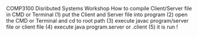 COMP3100 Disributed Systems Workshop
How to compile Client/Server file in CMD or Terminal
(1) put the Client and Server file into program 
(2) open the CMD or Terminal and cd to root path
(3) execute javac program/server file or client file
(4) execute java program.server or .client
(5) it is run !
